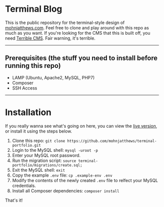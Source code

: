 # Terminal Blog
This is the public repository for the terminal-style design of [mohnjatthews.com](//www.mohnjatthews.com). Feel free to clone and play around with this repo as much as you want. If you're looking for the CMS that this is built off, you need [Terrible CMS](//www.github.com/mohnjatthews/terrrible-cms). Fair warning, it's terrible.

---

## Prerequisites (the stuff you need to install before running this repo)
 - LAMP (Ubuntu, Apache2, MySQL, PHP7)
 - Composer
 - SSH Access

---

# Installation
If you really wanna see what's going on here, you can view the [live version](//www.mohnjatthews.com), or install it using the steps below.

1. Clone this repo: `git clone https://github.com/mohnjatthews/terminal-portfolio.git`
1. Login to the MySQL shell: `mysql -uroot -p`
1. Enter your MySQL root password.
1. Run the migration script: `source terminal-portfolio/migrations/create.sql;`
1. Exit the MySQL shell: `exit`
1. Copy the example `.env` file: `cp .example-env .env`
1. Modify the contents of the newly created `.env` file to relfect your MySQL credentials.
1. Install all Composer dependencies: `composer install`

That's it!